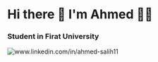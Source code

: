 <h1>Hi there 👋 I'm Ahmed 👨‍💻</h1>

<h3> Student in Firat University </h3>

 <a harf="www.linkedin.com/in/ahmed-salih11"> <img src="https://img.shields.io/badge/LinkedIn-0077B5?style=for-the-badge&logo=linkedin&logoColor=white" alt="www.linkedin.com/in/ahmed-salih11" /> </a>
